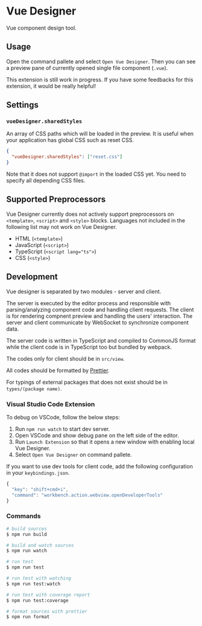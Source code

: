 # Vue Designer

Vue component design tool.

## Usage

Open the command pallete and select `Open Vue Designer`. Then you can see a preview pane of currently opened single file component (`.vue`).

This extension is still work in progress. If you have some feedbacks for this extension, it would be really helpful!

## Settings

### `vueDesigner.sharedStyles`

An array of CSS paths which will be loaded in the preview. It is useful when your application has global CSS such as reset CSS.

```json
{
  "vueDesigner.sharedStyles": ["reset.css"]
}
```

Note that it does not support `@import` in the loaded CSS yet. You need to specify all depending CSS files.

## Supported Preprocessors

Vue Designer currently does not actively support preprocessors on `<template>`, `<script>` and `<style>` blocks. Languages not included in the following list may not work on Vue Designer.

- HTML (`<template>`)
- JavaScript (`<script>`)
- TypeScript (`<script lang="ts">`)
- CSS (`<style>`)

## Development

Vue designer is separated by two modules - server and client.

The server is executed by the editor process and responsible with parsing/analyzing component code and handling client requests. The client is for rendering compnent preview and handling the users' interaction. The server and client communicate by WebSocket to synchronize component data.

The server code is written in TypeScript and compiled to CommonJS format while the client code is in TypeScript too but bundled by webpack.

The codes only for client should be in `src/view`.

All codes should be formatted by [Prettier](https://prettier.io/).

For typings of external packages that does not exist should be in `types/(package name)`.

### Visual Studio Code Extension

To debug on VSCode, follow the below steps:

1.  Run `npm run watch` to start dev server.
2.  Open VSCode and show debug pane on the left side of the editor.
3.  Run `Launch Extension` so that it opens a new window with enabling local Vue Designer.
4.  Select `Open Vue Designer` on command pallete.

If you want to use dev tools for client code, add the following configuration in your `keybindings.json`.

```js
{
  "key": "shift+cmd+i",
  "command": "workbench.action.webview.openDeveloperTools"
}
```

### Commands

```sh
# build sources
$ npm run build

# build and watch sources
$ npm run watch

# run test
$ npm run test

# run test with watching
$ npm run test:watch

# run test with coverage report
$ npm run test:coverage

# format sources with prettier
$ npm run format
```
